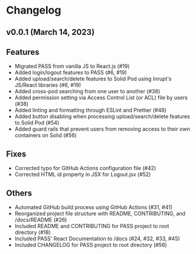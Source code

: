 # Changelog

## v0.0.1 (March 14, 2023)

## Features

- Migrated PASS from vanilla JS to React.js (#19)
- Added login/logout features to PASS (#6, #19)
- Added upload/search/delete features to Solid Pod using Inrupt's JS/React libraries (#6, #19)
- Added cross-pod searching from one user to another (#38)
- Added permission setting via Access Control List (or ACL) file by users (#38)
- Added linting and formatting through ESLint and Prettier (#48)
- Added button disabling when processing upload/search/delete features to Solid Pod (#54)
- Added guard rails that prevent users from removing access to their own containers on Solid (#56)

## Fixes

- Corrected typo for GitHub Actions configuration file (#42)
- Corrected HTML id property in JSX for Logout.jsx (#52)

## Others

- Automated GitHub build process using GitHub Actions (#31, #41)
- Reorganized project file structure with README, CONTRIBUTING, and /docs/README (#26)
- Included README and CONTRIBUTING for PASS project to root directory (#18)
- Included PASS' React Documentation to /docs (#24, #32, #33, #45)
- Included CHANGELOG for PASS project to root directory (#56)
